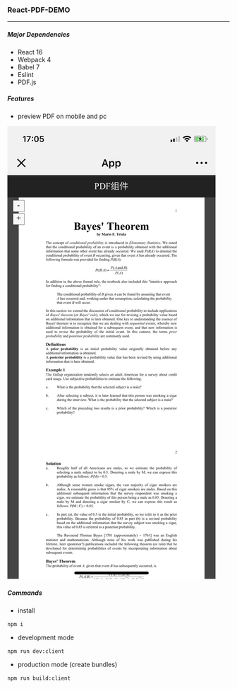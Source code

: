 ### React-PDF-DEMO
---

##### Major Dependencies

- React 16
- Webpack 4
- Babel 7
- Eslint
- PDF.js

##### Features

- preview PDF on mobile and pc

![screenshot](https://github.com/phaneven/React-PDF-Demo/blob/master/dist/public/pic1.jpeg)

##### Commands
- install

```
npm i
```
- development mode

```
npm run dev:client
```

- production mode (create bundles)

```
npm run build:client
```
